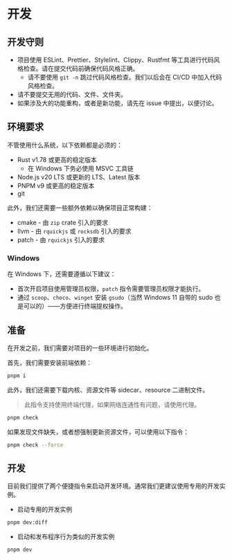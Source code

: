 # 开发

## 开发守则

- 项目使用 ESLint、Prettier、Stylelint、Clippy、Rustfmt 等工具进行代码风格检查。请在提交代码前确保代码风格正确。
  - 请不要使用 `git -n` 跳过代码风格检查。我们以后会在 CI/CD 中加入代码风格检查。
- 请不要提交无用的代码、文件、文件夹。
- 如果涉及大的功能重构，或者是新功能，请先在 issue 中提出，以便讨论。

## 环境要求

不管使用什么系统，以下依赖都是必须的：

- Rust v1.78 或更高的稳定版本
  - 在 Windows 下务必使用 MSVC 工具链
- Node.js v20 LTS 或更新的 LTS、Latest 版本
- PNPM v9 或更高的稳定版本
- git

此外，我们还需要一些额外依赖以确保项目正常构建：

- cmake - 由 `zip` crate 引入的要求
- llvm - 由 `rquickjs` 或 `rocksdb` 引入的要求
- patch - 由 `rquickjs` 引入的要求

### Windows

在 Windows 下，还需要遵循以下建议：

- 首次开启项目使用管理员权限，`patch` 指令需要管理员权限才能执行。
- 通过 `scoop`、`choco`、`winget` 安装 `gsudo`（当然 Windows 11 自带的 sudo 也是可以的）——方便进行终端提权操作。

## 准备

在开发之前，我们需要对项目的一些环境进行初始化。

首先，我们需要安装前端依赖：

```bash
pnpm i
```

此外，我们还需要下载内核、资源文件等 sidecar、resource 二进制文件。

> 此指令支持使用终端代理，如果网络连通性有问题，请使用代理。

```bash
pnpm check
```

如果发现文件缺失，或者想强制更新资源文件，可以使用以下指令：

```bash
pnpm check --force
```

## 开发

目前我们提供了两个便捷指令来启动开发环境。通常我们更建议使用专用的开发实例。

- 启动专用的开发实例

```bash
pnpm dev:diff
```

- 启动和发布程序行为类似的开发实例

```bash
pnpm dev
```
